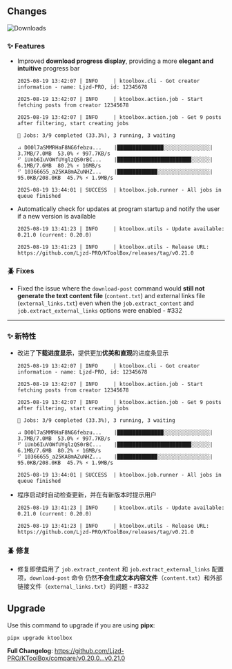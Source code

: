 ## Changes

![Downloads](https://img.shields.io/github/downloads/Ljzd-PRO/KToolBox/v0.21.0/total)

### ✨ Features

- Improved **download progress display**, providing a more **elegant and intuitive** progress bar
    ```log
    2025-08-19 13:42:07 | INFO     | ktoolbox.cli - Got creator information - name: Ljzd-PRO, id: 12345678

    2025-08-19 13:42:07 | INFO     | ktoolbox.action.job - Start fetching posts from creator 12345678

    2025-08-19 13:42:07 | INFO     | ktoolbox.action.job - Get 9 posts after filtering, start creating jobs

    🔄 Jobs: 3/9 completed (33.3%), 3 running, 3 waiting

    ⠴ D00l7aSMMRHaF8NG6febzu...    |███████████████░░░░░░░░░░░░░░░| 3.7MB/7.0MB  53.0% ⚡ 997.7KB/s
    ⠋ iUnb6IuVOWfUYglzQS0rBC...    |████████████████████████░░░░░░| 6.1MB/7.6MB  80.2% ⚡ 16MB/s
    ⠋ 10366655_a25KA8mAZuNHZ...    |█████████████░░░░░░░░░░░░░░░░░| 95.0KB/208.0KB  45.7% ⚡ 1.9MB/s

    2025-08-19 13:44:01 | SUCCESS  | ktoolbox.job.runner - All jobs in queue finished
    ```
- Automatically check for updates at program startup and notify the user if a new version is available
    ```log
    2025-08-19 13:41:23 | INFO     | ktoolbox.utils - Update available: 0.21.0 (current: 0.20.0)

    2025-08-19 13:41:23 | INFO     | ktoolbox.utils - Release URL: https://github.com/Ljzd-PRO/KToolBox/releases/tag/v0.21.0
    ```

### 🪲 Fixes

- Fixed the issue where the `download-post` command would **still not generate the text content file** (`content.txt`) 
and external links file (`external_links.txt`) even when the `job.extract_content` and `job.extract_external_links` options were enabled - #332

- - -

### ✨ 新特性

- 改进了**下载进度显示**，提供更加**优美和直观**的进度条显示
    ```log
    2025-08-19 13:42:07 | INFO     | ktoolbox.cli - Got creator information - name: Ljzd-PRO, id: 12345678
    
    2025-08-19 13:42:07 | INFO     | ktoolbox.action.job - Start fetching posts from creator 12345678
    
    2025-08-19 13:42:07 | INFO     | ktoolbox.action.job - Get 9 posts after filtering, start creating jobs
    
    🔄 Jobs: 3/9 completed (33.3%), 3 running, 3 waiting
    
    ⠴ D00l7aSMMRHaF8NG6febzu...    |███████████████░░░░░░░░░░░░░░░| 3.7MB/7.0MB  53.0% ⚡ 997.7KB/s
    ⠋ iUnb6IuVOWfUYglzQS0rBC...    |████████████████████████░░░░░░| 6.1MB/7.6MB  80.2% ⚡ 16MB/s
    ⠋ 10366655_a25KA8mAZuNHZ...    |█████████████░░░░░░░░░░░░░░░░░| 95.0KB/208.0KB  45.7% ⚡ 1.9MB/s
    
    2025-08-19 13:44:01 | SUCCESS  | ktoolbox.job.runner - All jobs in queue finished
    ```
- 程序启动时自动检查更新，并在有新版本时提示用户
    ```log
    2025-08-19 13:41:23 | INFO     | ktoolbox.utils - Update available: 0.21.0 (current: 0.20.0)
    
    2025-08-19 13:41:23 | INFO     | ktoolbox.utils - Release URL: https://github.com/Ljzd-PRO/KToolBox/releases/tag/v0.21.0
    ```

### 🪲 修复

- 修复即使启用了 `job.extract_content` 和 `job.extract_external_links` 配置项，`download-post` 命令
仍然**不会生成文本内容文件**（`content.txt`）和外部链接文件（`external_links.txt`）的问题 - #332

## Upgrade

Use this command to upgrade if you are using **pipx**:
```shell
pipx upgrade ktoolbox
```

**Full Changelog**: https://github.com/Ljzd-PRO/KToolBox/compare/v0.20.0...v0.21.0